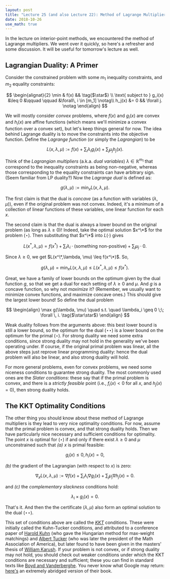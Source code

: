 ```yaml
---
layout: post
title: "Lecture 25 (and also Lecture 22): Method of Lagrange Multipliers"
date: 2018-10-26
use_math: true
---
```


In the lecture on interior-point methods, we encountered the method of
Lagrange multipliers. We went over it quickly, so here's a refresher and
some discussion. It will be useful for tomorrow's lecture as well.

## Lagrangian Duality: A Primer

Consider the constrained problem with some $m_1$ inequality constraints,
and $m_2$ equality constraints:

$$
\begin{alignat}{2}
 \min & f(x) && \tag{$\star$} \\
 \text{ subject to } g_i(x) &\leq 0 &\qquad \qquad &\forall\, i \in [m_1] \notag\\
 h_j(x) &= 0 && \forall j. \notag
\end{align}
$$

We will mostly consider _convex_ problems, where $f(x)$ and $g_i(x)$ are
convex and $h_i(x)$ are affine functions (which means we'll minimize a
convex function over a convex set), but let's keep things general for
now.  The idea behind Lagrange duality is to move the constraints into
the objective function. Define the _Lagrange function_ (or simply the
_Lagrangian_) to be

$$ L(x,\lambda, \mu) := f(x) + \sum_i \lambda_i g_i(x) + \sum_j \mu_j h_j(x).  $$

Think of the _Lagrangian multipliers_ (a.k.a. _dual variables_) $\lambda \in \mathbb{R}^{m_1}$ that correspond to the
inequality constraints as being non-negative, whereas those
corresponding to the equality constraints can have arbitrary sign.
(Seem familiar from LP duality?) Now the _Lagrange dual_ is defined as:

$$ g(\lambda, \mu) := \min_x L(x, \lambda, \mu). $$

The first claim is that the dual is _concave_ (as a function with
variables $(\lambda, \mu)$), even if the original problem was not
convex. Indeed, it's a minimum of a collection of linear functions of
these variables, one linear function for each $x$.

The second claim is that the dual is always a lower bound on the
original problem (as long as $\lambda \geq 0$)! Indeed, take the optimal
solution $x^\*$ for the problem $(\star)$. Then substituting that $x^\*$
into $L(\cdot)$ gives

$$ L(x^*,\lambda, \mu) = f(x^*) + \sum_i \lambda_i \cdot \text{(something
non-positive)} + \sum_j \mu_j \cdot 0. $$

Since $\lambda \geq 0$, we get $L(x^\*,\lambda, \mu) \leq f(x^\*)$. So,

$$ g(\lambda, \mu) = \min_x L(x, \lambda, \mu) \leq L(x^*, \lambda, \mu)
\leq f(x^*). $$

Great, we have a family of lower bounds on the optimum given by the dual
function $g$, so that we get a dual for each setting of $\lambda \geq 0$
and $\mu$. And $g$ is a concave function, so why not _maximize_ it?
(Remember, we usually want to minimize convex functions, and maximize
concave ones.)  This should give the largest lower bound! So define the
dual problem

$$
\begin{align}
 \max g(\lambda, \mu) \quad s.t. \quad \lambda_i \geq 0 \;\; \forall
\, i.  \tag{$\star\star$}
\end{align}
$$

Weak duality follows from the arguments above: this best lower bound is
still a lower bound, so the optimum for the dual $(\star\star)$ is a
lower bound on the optimum for the primal $(\star)$. For strong duality
we need some extra conditions, since strong duality may not hold in the
generality we've been operating under. If course, if the original primal
problem was linear, all the above steps just reprove linear programming
duality: hence the dual problem will also be linear, and also strong
duality will hold.

For more general problems, even for convex problems, we need some
niceness conditions to guarantee strong duality. The most commonly used
ones are the _Slater conditions_: these say that if the primal problem is
convex, and there is a _strictly feasible_ point (i.e., $f_i(x) < 0$ for
all $x$, and $h_j(x) = 0$), then strong duality holds.

## The KKT Optimality Conditions

The other thing you should know about these method of Lagrange
multipliers is they lead to very nice optimality conditions. For now,
assume that the primal problem is convex, and that strong duality
holds. Then we have particularly nice necessary and sufficient
conditions for optimality. The point $x$ is optimal for $(\star)$ if and
only if there exist $\lambda \geq 0$ and $\mu$ unconstrained such that
*(a)* $x$ is primal feasible:

$$ g_i(x) \leq 0, h_i(x) = 0, $$

*(b)* the gradient of the Lagrangian (with respect to $x$) is zero:

$$ \nabla_x L(x,\lambda, \mu) := \nabla f(x) + \sum_i \lambda_i \nabla g_i(x) + \sum_j \mu_j \nabla h_j(x) = 0. $$

and *(c)* the _complementary slackness_ conditions hold:

$$ \lambda_i \times g_i(x) = 0. $$

That's it. And then the the certificate $(\lambda, \mu)$ also form an
optimal solution to the dual $(\star\star)$.

This set of conditions above are called the
[_KKT_](https://en.wikipedia.org/wiki/Karush%E2%80%93Kuhn%E2%80%93Tucker_conditions)
conditions. These were initially called the Kuhn-Tucker conditions, and
attributed to a conference paper of [Harold
Kuhn](https://en.wikipedia.org/wiki/Harold_W._Kuhn) (who gave the
Hungarian method for max-weight matchings) and [Albert
Tucker](https://en.wikipedia.org/wiki/Albert_W._Tucker) (who was later
the president of the Math Association of America), but later found to
have been given in the masters' thesis of [William
Karush](https://en.wikipedia.org/wiki/William_Karush).  If your problem
is not convex, or if strong duality may not hold, you should check out weaker
conditions under which the KKT conditions are necessary and sufficient;
these you can find in standard texts like [Boyd and
Vanderberghe](http://web.stanford.edu/~boyd/cvxbook/). You never know
what Google may return: [here's](https://davidrosenberg.github.io/ml2015/docs/convex-optimization.pdf) an
extremely abridged version of their book.
